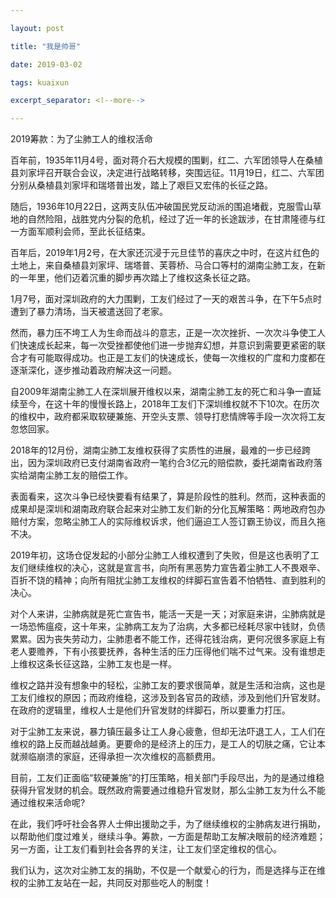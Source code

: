 ```yaml
---

layout: post

title: "我是帅哥"

date: 2019-03-02

tags: kuaixun

excerpt_separator: <!--more-->

---
```

2019筹款：为了尘肺工人的维权活命

百年前，1935年11月4号，面对蒋介石大规模的围剿，红二、六军团领导人在桑植县刘家坪召开联合会议，决定进行战略转移，突围远征。11月19日，红二、六军团分别从桑植县刘家坪和瑞塔普出发，踏上了艰巨又宏伟的长征之路。

随后，1936年10月22日，这两支队伍冲破国民党反动派的围追堵截，克服雪山草地的自然险阻，战胜党内分裂的危机，经过了近一年的长途跋涉，在甘肃隆德与红一方面军顺利会师，至此长征结束。

百年后，2019年1月2号，在大家还沉浸于元旦佳节的喜庆之中时，在这片红色的土地上，来自桑植县刘家坪、瑞塔普、芙蓉桥、马合口等村的湖南尘肺工友，在新的一年里，他们迈着沉重的脚步再次踏上了维权这条长征之路。

1月7号，面对深圳政府的大力围剿，工友们经过了一天的艰苦斗争，在下午5点时遭到了暴力清场，当天被遣送回了老家。

然而，暴力压不垮工人为生命而战斗的意志，正是一次次挫折、一次次斗争使工人们快速成长起来，每一次受挫都使他们进一步抛弃幻想，并意识到需要更紧密的联合才有可能取得成功。也正是工友们的快速成长，使每一次维权的广度和力度都在逐渐深化，逐步推动着政府解决这一问题。

自2009年湖南尘肺工人在深圳展开维权以来，湖南尘肺工友的死亡和斗争一直延续至今，在这十年的慢慢长路上，2018年工友们下深圳维权就不下10次。在历次的维权中，政府都采取软硬兼施、开空头支票、领导打悲情牌等手段一次次将工友忽悠回家。

2018年的12月份，湖南尘肺工友维权获得了实质性的进展，最难的一步已经跨出，因为深圳政府已支付湖南省政府一笔约合3亿元的赔偿款，委托湖南省政府落实给湖南尘肺工友的赔偿工作。

表面看来，这次斗争已经快要看有结果了，算是阶段性的胜利。然而，这种表面的成果却是深圳和湖南政府联合起来对尘肺工友们新的分化瓦解策略：两地政府包办赔付方案，忽略尘肺工人的实际维权诉求，他们逼迫工人签订霸王协议，而且久拖不决。

2019年初，这场仓促发起的小部分尘肺工人维权遭到了失败，但是这也表明了工友们继续维权的决心，这就是宣言书，向所有黑恶势力宣告着尘肺工人不畏艰辛、百折不饶的精神；向所有阻扰尘肺工友维权的绊脚石宣告着不怕牺牲、直到胜利的决心。

对个人来讲，尘肺病就是死亡宣告书，能活一天是一天；对家庭来讲，尘肺病就是一场恐怖瘟疫，这十年来，尘肺病工友为了治病，大多都已经耗尽家中钱财，负债累累。因为丧失劳动力，尘肺患者不能工作，还得花钱治病，更何况很多家庭上有老人要赡养，下有小孩要抚养，各种生活的压力压得他们喘不过气来。没有谁想走上维权这条长征这路，尘肺工友也是一样。

维权之路并没有想象中的轻松，尘肺工友的要求很简单，就是生活和治病，这也是工友们维权的原因；而政府维稳，这涉及到各官员的政绩，涉及到他们升官发财。在政府的逻辑里，维权人士是他们升官发财的绊脚石，所以要重力打压。

对于尘肺工友来说，暴力镇压最多让工人身心疲惫，但却无法吓退工人，工人们在维权的路上反而越战越勇。更要命的是经济上的压力，是工人的切肤之痛，它让本就濒临崩溃的家庭，还得承担一次次维权的高额费用。

目前，工友们正面临“软硬兼施”的打压策略，相关部门手段尽出，为的是通过维稳获得升官发财的机会。既然政府需要通过维稳升官发财，那么尘肺工友为什么不能通过维权来活命呢?

在此，我们呼吁社会各界人士伸出援助之手，为了继续维权的尘肺病友进行捐助，以帮助他们度过难关，继续斗争。筹款，一方面是帮助工友解决眼前的经济难题；另一方面，让工友们看到社会各界的关注，让工友们坚定维权的信心。

我们认为，这次对尘肺工友的捐助，不仅是一个献爱心的行为，而是选择与正在维权的尘肺工友站在一起，共同反对那些吃人的制度！
